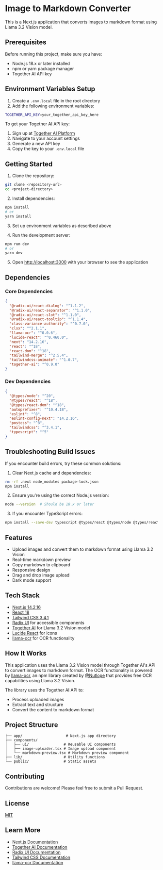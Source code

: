# Image to Markdown Converter

This is a Next.js application that converts images to markdown format using Llama 3.2 Vision model.

## Prerequisites

Before running this project, make sure you have:

- Node.js 18.x or later installed
- npm or yarn package manager
- Together AI API key

## Environment Variables Setup

1. Create a `.env.local` file in the root directory
2. Add the following environment variables:

```bash
TOGETHER_API_KEY=your_together_api_key_here
```

To get your Together AI API key:
1. Sign up at [Together AI Platform](https://together.ai)
2. Navigate to your account settings
3. Generate a new API key
4. Copy the key to your `.env.local` file

## Getting Started

1. Clone the repository:
```bash
git clone <repository-url>
cd <project-directory>
```

2. Install dependencies:
```bash
npm install
# or
yarn install
```

3. Set up environment variables as described above

4. Run the development server:
```bash
npm run dev
# or
yarn dev
```

5. Open [http://localhost:3000](http://localhost:3000) with your browser to see the application

## Dependencies

### Core Dependencies
```json
{
  "@radix-ui/react-dialog": "^1.1.2",
  "@radix-ui/react-separator": "^1.1.0",
  "@radix-ui/react-slot": "^1.1.0",
  "@radix-ui/react-tooltip": "^1.1.4",
  "class-variance-authority": "^0.7.0",
  "clsx": "^2.1.1",
  "llama-ocr": "^0.0.6",
  "lucide-react": "^0.460.0",
  "next": "14.2.16",
  "react": "^18",
  "react-dom": "^18",
  "tailwind-merge": "^2.5.4",
  "tailwindcss-animate": "^1.0.7",
  "together-ai": "^0.9.0"
}
```

### Dev Dependencies
```json
{
  "@types/node": "^20",
  "@types/react": "^18",
  "@types/react-dom": "^18",
  "autoprefixer": "^10.4.18",
  "eslint": "^8",
  "eslint-config-next": "14.2.16",
  "postcss": "^8",
  "tailwindcss": "^3.4.1",
  "typescript": "^5"
}
```

## Troubleshooting Build Issues

If you encounter build errors, try these common solutions:

1. Clear Next.js cache and dependencies:
```bash
rm -rf .next node_modules package-lock.json
npm install
```

2. Ensure you're using the correct Node.js version:
```bash
node --version  # Should be 18.x or later
```

3. If you encounter TypeScript errors:
```bash
npm install --save-dev typescript @types/react @types/node @types/react-dom
```

## Features

- Upload images and convert them to markdown format using Llama 3.2 Vision
- Real-time markdown preview
- Copy markdown to clipboard
- Responsive design
- Drag and drop image upload
- Dark mode support

## Tech Stack

- [Next.js 14.2.16](https://nextjs.org/)
- [React 18](https://reactjs.org/)
- [Tailwind CSS 3.4.1](https://tailwindcss.com/)
- [Radix UI](https://www.radix-ui.com/) for accessible components
- [Together AI](https://together.ai/) for Llama 3.2 Vision model
- [Lucide React](https://lucide.dev/) for icons
- [llama-ocr](https://github.com/Nutlope/llama-ocr) for OCR functionality

## How It Works

This application uses the Llama 3.2 Vision model through Together AI's API to convert images to markdown format. The OCR functionality is powered by [llama-ocr](https://github.com/Nutlope/llama-ocr), an npm library created by [@Nutlope](https://github.com/Nutlope) that provides free OCR capabilities using Llama 3.2 Vision.

The library uses the Together AI API to:
- Process uploaded images
- Extract text and structure
- Convert the content to markdown format


## Project Structure

```
├── app/                    # Next.js app directory
├── components/            
│   ├── ui/                # Reusable UI components
│   ├── image-uploader.tsx # Image upload component
│   └── markdown-preview.tsx # Markdown preview component
├── lib/                   # Utility functions
└── public/                # Static assets
```

## Contributing

Contributions are welcome! Please feel free to submit a Pull Request.

## License

[MIT](LICENSE)

## Learn More

- [Next.js Documentation](https://nextjs.org/docs)
- [Together AI Documentation](https://docs.together.ai/)
- [Radix UI Documentation](https://www.radix-ui.com/docs/primitives/overview/introduction)
- [Tailwind CSS Documentation](https://tailwindcss.com/docs)
- [llama-ocr Documentation](https://github.com/Nutlope/llama-ocr#readme)
